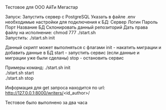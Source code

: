 Тестовое для ООО АйТи Мегастар

Запуск:
Запустить сервер с PostgreSQL 
Указать в файле .env необходимые настройки для подключения к БД:
Сервер
Логин
Пароль
Порт
Название БД
Склонировать данный репозиторий
Дать права файлу на исполнение:
chmod 777 ./start.sh   
Запустить:
./start.sh init  

Данный скрипт может выполняться с флагами
init - накатить миграции и добавить данные в БД
start - запустить сервис (если данные и миграции уже были сделаны)
stop - остановить сервис

Примеры команд:
 ./start.sh init    
 ./start.sh start  
 ./start.sh stop

Информация для get запроса находится по url:
http://127.0.0.1:8000/writers/<id_author>/

Тестовое было выполнено за два часа